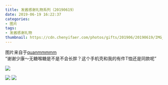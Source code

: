 ```yaml
---
title: 发酱感谢礼物系列（20190619）
date: 2019-06-19 16:22:37
categories:
- 图片
tags:
- 发酱感谢礼物
thumbnail: https://cdn.chenyifaer.com/photos/gifts/201906/20190619/IMG_6209.JPG
---
```


图片来自于<a href="https://weibo.com/p/1005051720171447" target="_blank">quanmmmmm</a><br/>“谢谢少康～无糖喉糖是不是不会长胖？这个手机壳和我的有件T恤还是同款呢” ​​​

![](https://cdn.chenyifaer.com/photos/gifts/201906/20190619/IMG_6209.JPG)

<!--more-->

![](https://cdn.chenyifaer.com/photos/gifts/201906/20190619/IMG_6210.JPG)
![](https://cdn.chenyifaer.com/photos/gifts/201906/20190619/IMG_6211.JPG)
